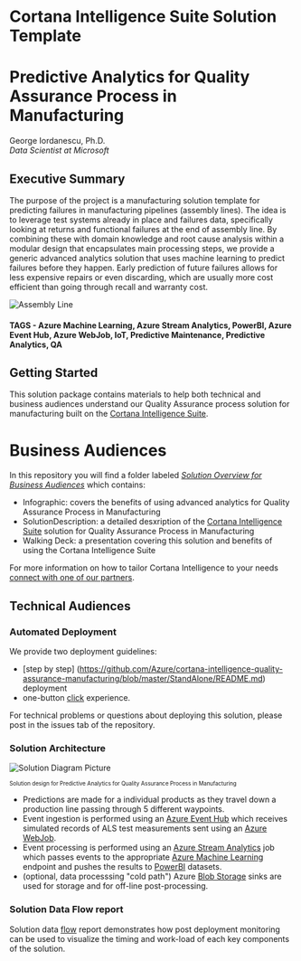 # Cortana Intelligence Suite Solution Template
# Predictive Analytics for Quality Assurance Process in Manufacturing

George Iordanescu, Ph.D.<br/>
*Data Scientist at Microsoft*


## Executive Summary


The purpose of the project is a manufacturing solution template for predicting failures in manufacturing pipelines (assembly lines). The idea is to leverage test systems already in place and failures data, specifically looking at returns and functional failures at the end of assembly line. By combining these with domain knowledge and root cause analysis within a modular design that encapsulates main processing steps, we provide a generic advanced analytics solution that uses machine learning to predict failures before they happen. Early prediction of future failures allows for less expensive repairs or even discarding, which are usually more cost efficient than going through recall and warranty cost.

![Assembly Line](https://cloud.githubusercontent.com/assets/16708375/19886616/f5a621d0-a01b-11e6-84c1-39d10d5c8941.png)

#### TAGS -  Azure Machine Learning, Azure Stream Analytics, PowerBI, Azure Event Hub, Azure WebJob, IoT, Predictive Maintenance, Predictive Analytics, QA

## Getting Started

This solution package contains materials to help both technical and business audiences understand our Quality Assurance process solution for manufacturing built on the [Cortana Intelligence Suite](https://www.microsoft.com/en-us/server-cloud/cortana-intelligence-suite/Overview.aspx).

# Business Audiences

In this repository you will find a folder labeled [*Solution Overview for Business Audiences*](https://github.com/Azure/cortana-intelligence-quality-assurance-manufacturing/blob/master/Solution%20Overview%20for%20Business%20Audiences) which contains:
- Infographic: covers the benefits of using advanced analytics for Quality Assurance Process in Manufacturing
- SolutionDescription: a detailed desxription of the [Cortana Intelligence Suite](https://www.microsoft.com/en-us/server-cloud/cortana-intelligence-suite/Overview.aspx) solution for Quality Assurance Process in Manufacturing
- Walking Deck: a  presentation covering this solution and benefits of using the Cortana Intelligence Suite

For more information on how to tailor Cortana Intelligence to your needs [connect with one of our partners](http://aka.ms/CISFindPartner).

## Technical Audiences

### Automated Deployment

We provide two deployment guidelines:

-  [step by step] (https://github.com/Azure/cortana-intelligence-quality-assurance-manufacturing/blob/master/StandAlone/README.md) deployment
-  one-button [click](https://github.com/Azure/cortana-intelligence-quality-assurance-manufacturing/blob/master/CIQSDeployment/caqs-patterns/manufacturing/ManufacturingTemplateInstructions.md) experience. 

For technical problems or questions about deploying this solution, please post in the issues tab of the repository.


### Solution Architecture
![Solution Diagram Picture](https://cloud.githubusercontent.com/assets/16708375/19811942/4375cbfa-9d3c-11e6-99b8-d953124d9361.png)

 <sub><sup>
 Solution design for Predictive Analytics for Quality Assurance Process in Manufacturing
</sup></sub>


 - Predictions are made for a individual products as they travel down a production line passing through 5 different waypoints. 
 - Event ingestion is performed using an [Azure Event Hub](https://azure.microsoft.com/en-us/documentation/articles/event-hubs-overview/) which receives simulated records  of ALS test measurements sent using an [Azure WebJob](https://azure.microsoft.com/en-us/documentation/articles/web-sites-create-web-jobs/).
 - Event processing is performed using an [Azure Stream Analytics](https://azure.microsoft.com/en-us/services/stream-analytics/) job which passes events to the appropriate [Azure Machine Learning](https://azure.microsoft.com/en-us/services/machine-learning/) endpoint and 
 pushes the results to [PowerBI](https://powerbi.microsoft.com/) datasets.  
 - (optional, data processsing "cold path") Azure [Blob Storage](https://azure.microsoft.com/en-gb/documentation/articles/storage-blob-storage-tiers/#quick-start) sinks are used for storage and for off-line post-processing.
 
 
### Solution Data Flow report
 
Solution data [flow](https://github.com/Azure/cortana-intelligence-quality-assurance-manufacturing/blob/master/Documentation/README.md) report demonstrates how post deployment monitoring can be used to visualize the timing and work-load of each key components of the solution.



